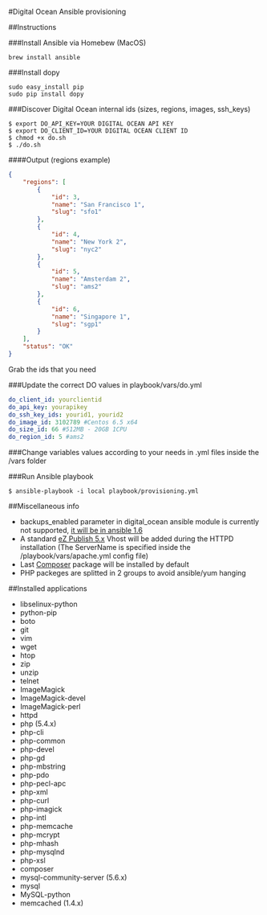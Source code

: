 #Digital Ocean Ansible provisioning

##Instructions

###Install Ansible via Homebew (MacOS)
```shell
brew install ansible
```

###Install dopy
```shell
sudo easy_install pip
sudo pip install dopy
```
###Discover Digital Ocean internal ids (sizes, regions, images, ssh_keys)

```shell
$ export DO_API_KEY=YOUR DIGITAL OCEAN API KEY
$ export DO_CLIENT_ID=YOUR DIGITAL OCEAN CLIENT ID
$ chmod +x do.sh
$ ./do.sh
```
####Output (regions example)
```json
{
    "regions": [
        {
            "id": 3,
            "name": "San Francisco 1",
            "slug": "sfo1"
        },
        {
            "id": 4,
            "name": "New York 2",
            "slug": "nyc2"
        },
        {
            "id": 5,
            "name": "Amsterdam 2",
            "slug": "ams2"
        },
        {
            "id": 6,
            "name": "Singapore 1",
            "slug": "sgp1"
        }
    ],
    "status": "OK"
}
```
Grab the ids that you need

###Update the correct DO values in playbook/vars/do.yml

```yml
do_client_id: yourclientid
do_api_key: yourapikey
do_ssh_key_ids: yourid1, yourid2
do_image_id: 3102789 #Centos 6.5 x64
do_size_id: 66 #512MB - 20GB 1CPU
do_region_id: 5 #ams2
```

###Change variables values according to your needs in .yml files inside the /vars folder

###Run Ansible playbook
```shell
$ ansible-playbook -i local playbook/provisioning.yml
```

##Miscellaneous info
* backups_enabled parameter in digital_ocean ansible module is currently not supported, [it will be in ansible 1.6](http://docs.ansible.com/digital_ocean_module.html)
* A standard [eZ Publish 5.x](http://confluence.ez.no) Vhost will be added during the HTTPD installation (The ServerName is specified inside the /playbook/vars/apache.yml config file)
* Last [Composer](http://getcomposer.com) package will be installed by default
* PHP packeges are splitted in 2 groups to avoid ansible/yum hanging

##Installed applications
* libselinux-python
* python-pip
* boto
* git
* vim
* wget
* htop
* zip
* unzip
* telnet
* ImageMagick
* ImageMagick-devel
* ImageMagick-perl
* httpd
* php (5.4.x)
* php-cli
* php-common
* php-devel
* php-gd
* php-mbstring
* php-pdo
* php-pecl-apc
* php-xml
* php-curl
* php-imagick
* php-intl
* php-memcache
* php-mcrypt
* php-mhash
* php-mysqlnd
* php-xsl
* composer
* mysql-community-server (5.6.x)
* mysql
* MySQL-python
* memcached (1.4.x)
